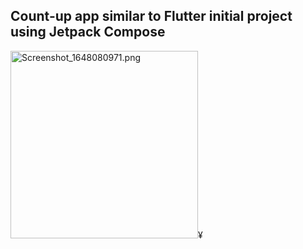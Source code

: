 ## Count-up app similar to Flutter initial project using Jetpack Compose

<img width="300" alt="Screenshot_1648080971.png" src="https://user-images.githubusercontent.com/66051746/160218597-76a34489-2956-44cf-b2a5-82e19ea4502c.gif">¥
